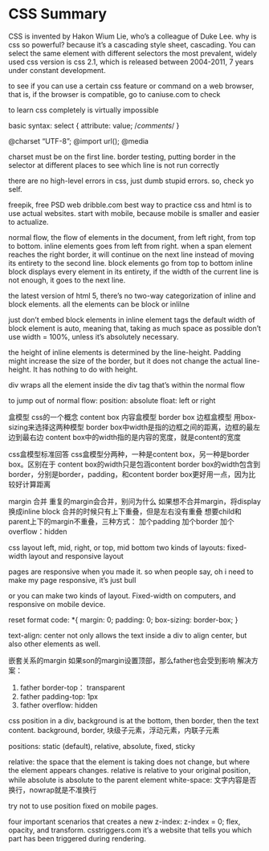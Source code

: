 # CSS Summary

CSS is invented by Hakon Wium Lie, who’s a colleague of Duke Lee. 
why is css so powerful? because it’s a cascading style sheet, cascading. You can select the same element with different selectors 
the most prevalent, widely used css version is css 2.1, which is released between 2004-2011, 7 years under constant development. 

to see if you can use a certain css feature or command on a web browser, that is, if the browser is compatible, go to caniuse.com to check 

to learn css completely is virtually impossible

basic syntax:
select {
    attribute: value; 
    /*comments*/
}

@charset “UTF-8”;
@import url();
@media 

charset must be on the first line. 
border testing, putting border in the selector at different places to see which line is not run correctly 

there are no high-level errors in css, just dumb stupid errors. 
so, check yo self.

freepik, free PSD web
dribble.com 
best way to practice css and html is to use actual websites. 
start with mobile, because mobile is smaller and easier to actualize. 

normal flow, the flow of elements in the document, from left right, from top to bottom. 
inline elements goes from left from right. when a span element reaches the right border, it will continue on the next line instead of moving its entirety to the second line. 
block elements go from top to bottom
inline block displays every element in its entirety, if the width of the current line is not enough, it goes to the next line.

the latest version of html 5, there’s no two-way categorization of inline and block elements. 
all the elements can be block or inlilne

just don’t embed block elements in inline element tags
the default width of block element is auto, meaning that, taking as much space as possible
don’t use width = 100%, unless it’s absolutely necessary. 

the height of inline elements is determined by the line-height. Padding might increase the size of the border, but it does not change the actual line-height. It has nothing to do with height. 

div wraps all the element inside the div tag that’s within the normal flow

to jump out of normal flow:
position: absolute 
float: left or right

盒模型
css的一个概念
content box 内容盒模型
border box 边框盒模型
用box-sizing来选择这两种模型
border box中width是指的边框之间的距离，边框的最左边到最右边
content box中的width指的是内容的宽度，就是content的宽度

css盒模型标准回答
css盒模型分两种，一种是content box，另一种是border box。区别在于
content box的width只是包涵content
border box的width包含到border，分别是border，padding，和content
border box更好用一点，因为比较好计算距离

margin 合并
重复的margin会合并，别问为什么
如果想不合并margin，将display换成inline block
合并的时候只有上下重叠，但是左右没有重叠
想要child和parent上下的margin不重叠，三种方式：
加个padding
加个border
加个overflow：hidden

css layout 
left, mid, right, or top, mid bottom 
two kinds of layouts: 
fixed-width layout and responsive layout

pages are responsive when you made it.
so when people say, oh i need to make my page responsive, it’s just bull

or you can make two kinds of layout. Fixed-width on computers, and responsive on mobile device. 

reset format code:
*{
    margin: 0;
    padding: 0;
    box-sizing: border-box;
}

text-align: center not only allows the text inside a div to align center, but also other elements as well. 

嵌套关系的margin
如果son的margin设置顶部，那么father也会受到影响
解决方案：
1. father border-top： transparent
2. father padding-top: 1px
3. father overflow: hidden 

css position
in a div, background is at the bottom, then border, then the text content. 
background, border, 块级子元素，浮动元素，内联子元素

positions: 
static (default), relative, absolute, fixed, sticky

relative: the space that the element is taking does not change, but where the element  appears changes. 
relative is relative to your original position, while absolute is absolute to the parent element 
white-space: 文字内容是否换行，nowrap就是不准换行

try not to use position fixed on mobile pages.

four important scenarios that creates a new z-index: z-index = 0; flex, opacity, and transform.
csstriggers.com it’s a website that tells you which part has been triggered during rendering. 
